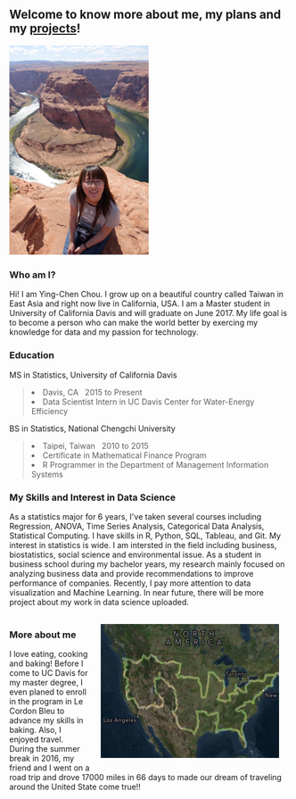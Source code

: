 <h2> Welcome to know more about me, my plans and my <a href="/project">projects</a>!</h2>
<p><img src="/pic/houseshoe_bend.jpg" style="max-width: 100%;width: 250px;" width="250" ></p>

<h3> Who am I? </h3>
<p>
  Hi! I am Ying-Chen Chou. I grow up on a beautiful country called Taiwan in East Asia and right now live in California, USA. I am a Master student in University of California Davis and will graduate on June 2017. My life goal is to become a person who can make the world better by exercing my knowledge for data and my passion for technology.
</p>

<h3> Education </h3>
<p>
MS in Statistics, University of California Davis
        <blockquote>
                <p> 
                <li> Davis, CA &nbsp; 2015 to Present </li>
                <li> Data Scientist Intern in UC Davis Center for Water-Energy Efficiency </li>
                </p>
                </blockquote>
</p>
<p>
BS in Statistics, National Chengchi University
        <blockquote>
                <p> 
                <li> Taipei, Taiwan &nbsp; 2010 to 2015 </li>
                <li> Certificate in Mathematical Finance Program </li>
                <li> R Programmer in the Department of Management Information Systems</li>
                </p>
                </blockquote>
</p>

<h3> My Skills and Interest in Data Science </h3>
<article>
As a statistics major for 6 years, I've taken several courses including Regression, ANOVA, Time Series Analysis, 
Categorical Data Analysis, Statistical Computing. I have skills in R, Python, SQL, Tableau, and Git. 
My interest in statistics is wide. I am intersted in the field including business, biostatistics, social science and environmental issue. As a student in business school during my bachelor years, my research mainly focused on analyzing business data and provide recommendations to improve performance of companies. Recently, I pay more attention to data visualization and Machine Learning. In near future, there will be more project about my work in data science uploaded.
</article>
<br>
<p><img src="/pic/USA_map.jpg" style="float:right;margin:0 20px 20px;width:320px;height:240px"></p>
<h3> More about me</h3>
<p>I love eating, cooking and baking! Before I come to UC Davis for my master degree, I even planed to enroll in the program in Le Cordon Bleu to advance my skills in baking. Also, I enjoyed travel. During the summer break in 2016, my friend and I went on a road trip and drove 17000 miles in 66 days to made our dream of traveling around the United State come true!! 
<br>
<br>
<br>
</p>
